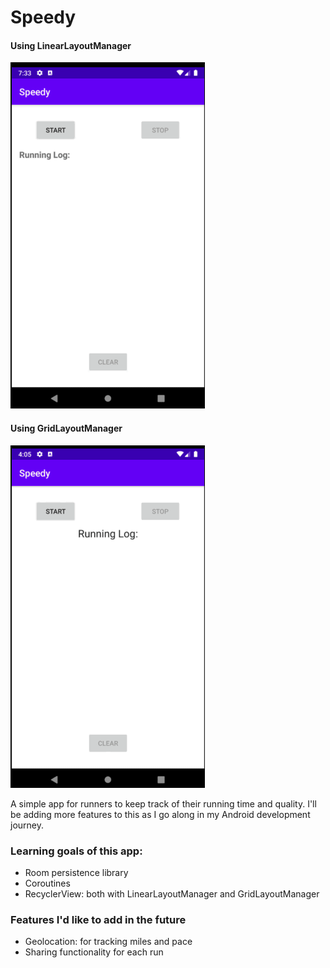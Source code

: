 # Speedy

#### Using LinearLayoutManager
![](speedy-app.gif)

#### Using GridLayoutManager
![](speedy-app-grid.gif)

A simple app for runners to keep track of their running time and quality. I'll be adding more features to this as I go along in my Android development journey. 

### Learning goals of this app:

* Room persistence library
* Coroutines
* RecyclerView: both with LinearLayoutManager and GridLayoutManager

### Features I'd like to add in the future

* Geolocation: for tracking miles and pace
* Sharing functionality for each run
